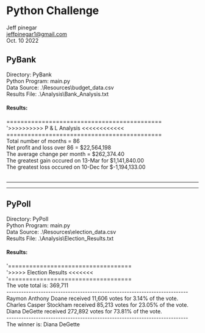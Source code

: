 # Python Challenge <br>
Jeff pinegar <br>
jeffpinegar1@gmail.com <br>
Oct. 10 2022 <br>

## PyBank <br>
Directory:  PyBank <br>
Python Program:  main.py <br>
Data Source:  .\Resources\budget_data.csv <br>
Results File:  .\Analysis\Bank_Analysis.txt <br>

#### Results: <br>
============================================ <br>
'>>>>>>>>>>    P & L Analysis    <<<<<<<<<<<< <br>
============================================ <br>
Total number of months = 86 <br>
Net profit and loss over 86 = $22,564,198 <br>
The average change per month = $262,374.40 <br>
The greatest gain occured on 13-Mar for $1,141,840.00<br>
The greatest loss occured on 10-Dec for $-1,194,133.00 <br>
<br>

_____________________________________________________
_____________________________________________________

## PyPoll <br>
Directory:  PyPoll <br>
Python Program:  main.py <br>
Data Source:  .\Resources\election_data.csv <br>
Results File:  .\Analysis\Election_Results.txt <br>

#### Results:<br>
'=================================== <br>
'>>>>>    Election Results   <<<<<<< <br>
'=================================== <br>
The vote total is: 369,711 <br>
-------------------------------------------------------------------------- <br>
Raymon Anthony Doane received 11,606 votes for 3.14% of the vote. <br>
Charles Casper Stockham received 85,213 votes for 23.05% of the vote. <br>
Diana DeGette received 272,892 votes for 73.81% of the vote. <br>
--------------------------------------------------------------------------<br>
The winner is: Diana DeGette <br>
<br>


